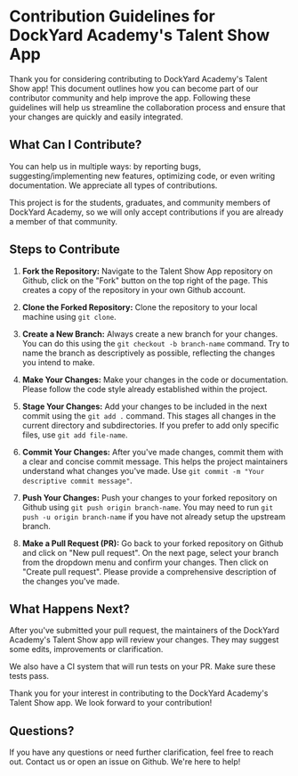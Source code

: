 # Contribution Guidelines for DockYard Academy's Talent Show App

Thank you for considering contributing to DockYard Academy's Talent Show app! This document outlines how you can become part of our contributor community and help improve the app. Following these guidelines will help us streamline the collaboration process and ensure that your changes are quickly and easily integrated.

## What Can I Contribute?
You can help us in multiple ways: by reporting bugs, suggesting/implementing new features, optimizing code, or even writing documentation. We appreciate all types of contributions.

This project is for the students, graduates, and community members of DockYard Academy, so we will only accept contributions if you are already a member of that community.

## Steps to Contribute
1. **Fork the Repository:** Navigate to the Talent Show App repository on Github, click on the "Fork" button on the top right of the page. This creates a copy of the repository in your own Github account.

2. **Clone the Forked Repository:** Clone the repository to your local machine using `git clone`.

3. **Create a New Branch:** Always create a new branch for your changes. You can do this using the `git checkout -b branch-name` command. Try to name the branch as descriptively as possible, reflecting the changes you intend to make.

4. **Make Your Changes:** Make your changes in the code or documentation. Please follow the code style already established within the project. 

5. **Stage Your Changes:** Add your changes to be included in the next commit using the `git add .` command. This stages all changes in the current directory and subdirectories. If you prefer to add only specific files, use `git add file-name`.

6. **Commit Your Changes:** After you've made changes, commit them with a clear and concise commit message. This helps the project maintainers understand what changes you've made. Use `git commit -m "Your descriptive commit message"`.

7. **Push Your Changes:** Push your changes to your forked repository on Github using `git push origin branch-name`. You may need to run `git push -u origin branch-name` if you have not already setup the upstream branch.

8. **Make a Pull Request (PR):** Go back to your forked repository on Github and click on "New pull request". On the next page, select your branch from the dropdown menu and confirm your changes. Then click on "Create pull request". Please provide a comprehensive description of the changes you've made.

## What Happens Next?
After you've submitted your pull request, the maintainers of the DockYard Academy's Talent Show app will review your changes. They may suggest some edits, improvements or clarification.

We also have a CI system that will run tests on your PR. Make sure these tests pass.

Thank you for your interest in contributing to the DockYard Academy's Talent Show app. We look forward to your contribution!

## Questions?
If you have any questions or need further clarification, feel free to reach out. Contact us or open an issue on Github. We're here to help!